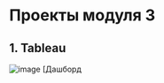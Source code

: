 # Проекты модуля 3

## 1. Tableau

![image](https://user-images.githubusercontent.com/90471699/134238751-8aa30360-ce7b-43b8-acfc-5d9a9d8b90b7.png)
[Дашборд 
